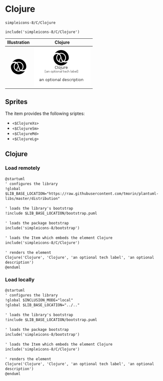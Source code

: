 # Clojure


```text
simpleicons-8/C/Clojure
```

```text
include('simpleicons-8/C/Clojure')
```



| Illustration | Clojure |
| :---: | :---: |
| ![illustration for Illustration](../../simpleicons-8/C/Clojure.png) | ![illustration for Clojure](../../simpleicons-8/C/Clojure.Local.png) |



## Sprites
The item provides the following sriptes:

- `<$ClojureXs>`
- `<$ClojureSm>`
- `<$ClojureMd>`
- `<$ClojureLg>`





## Clojure

### Load remotely
```plantuml
@startuml
' configures the library
!global $LIB_BASE_LOCATION="https://raw.githubusercontent.com/tmorin/plantuml-libs/master/distribution"

' loads the library's bootstrap
!include $LIB_BASE_LOCATION/bootstrap.puml

' loads the package bootstrap
include('simpleicons-8/bootstrap')

' loads the Item which embeds the element Clojure
include('simpleicons-8/C/Clojure')

' renders the element
Clojure('Clojure', 'Clojure', 'an optional tech label', 'an optional description')
@enduml
```

### Load locally
```plantuml
@startuml
' configures the library
!global $INCLUSION_MODE="local"
!global $LIB_BASE_LOCATION="../.."

' loads the library's bootstrap
!include $LIB_BASE_LOCATION/bootstrap.puml

' loads the package bootstrap
include('simpleicons-8/bootstrap')

' loads the Item which embeds the element Clojure
include('simpleicons-8/C/Clojure')

' renders the element
Clojure('Clojure', 'Clojure', 'an optional tech label', 'an optional description')
@enduml
```

